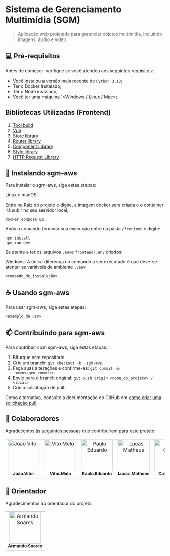 ﻿# Sistema de Gerenciamento Multimídia (SGM)

> Aplicação web projetada para gerenciar objetos multimídia, incluindo imagens, áudio e vídeo.

## 💻 Pré-requisitos

Antes de começar, verifique se você atendeu aos seguintes requisitos:

- Você instalou a versão mais recente de `Python 3.13`;
- Ter o Docker Instalado;
- Ter o Node instalado;
- Você ter uma máquina `<Windows / Linux / Mac>;

## Bibliotecas Utilizadas (Frontend)

1. [Tool build ](https://vite.dev)
2. [Vue](https://vuejs.org)
3. [Store library](https://vuex.vuejs.org )
4. [Router library](https://vuex.vuejs.org)
5. [Component Library](https://antdv.com)
6. [Style library](https://sass-lang.com)
7. [HTTP Request Library](https://axios-http.com)

## 🚀 Instalando sgm-aws

Para instalar o sgm-aws, siga estas etapas:

Linux e macOS:

Entre na Raiz do projeto e digite, a imagem docker sera criada e o container irá subir no seu servidor local;

```
docker compose up
```
Após o comando terminar sua execução entre na pasta `/frontend` e digite:

```
npm install
npm run dev
```

Se atente a ter os arquivos `.env`e `frontend/.env` criados: 

Windows:
A única diferença no comando a ser executado é que deve-se atentar as variáveis de ambiente `.venv` 

```
<comando_de_instalação>
```

## ☕ Usando  sgm-aws

Para usar  sgm-aws, siga estas etapas:

```
<exemplo_de_uso>
```


## 📫 Contribuindo para  sgm-aws

Para contribuir com  sgm-aws, siga estas etapas:

1. Bifurque este repositório.
2. Crie um branch: `git checkout -b  sgm-aws`.
3. Faça suas alterações e confirme-as: `git commit -m '<mensagem_commit>'`
4. Envie para o branch original: `git push origin <nome_do_projeto> / <local>`
5. Crie a solicitação de pull.

Como alternativa, consulte a documentação do GitHub em [como criar uma solicitação pull](https://help.github.com/en/github/collaborating-with-issues-and-pull-requests/creating-a-pull-request).

## 🤝 Colaboradores

Agradecemos às seguintes pessoas que contribuíram para este projeto:

<table>
  <tr>
    <td align="center">
      <a href="#" title="Joao Vitor">
        <img src="https://avatars.githubusercontent.com/u/62776981?v=4.jpg" width="100px;" alt="Joao Vitor"/><br>
        <sub>
          <b>João Vitor</b>
        </sub>
      </a>
    </td>
    <td align="center">
      <a href="#" title="Vito Melo">
        <img src="https://avatars.githubusercontent.com/u/54125157?v=4.jpg" width="100px;" alt="Vito Melo"/><br>
        <sub>
          <b>Vitor Melo</b>
        </sub>
      </a>
    </td>
    <td align="center">
      <a href="#" title="Paulo Eduardo">
        <img src="https://avatars.githubusercontent.com/u/25374544?v=4.jpg" width="100px;" alt="Paulo Eduardo"/><br>
        <sub>
          <b>Paulo Eduardo</b>
        </sub>
      </a>
    </td>
     <td align="center">
      <a href="#" title="Lucas Matheus">
        <img src="https://avatars.githubusercontent.com/u/43191511?v=4.jpg" width="100px;" alt="Lucas Matheus"/><br>
        <sub>
          <b>Lucas Matheus</b>
        </sub>
      </a>
    </td>
     <td align="center">
      <a href="#" title="Cayo Cesar">
        <img src="https://avatars.githubusercontent.com/u/96149641?v=4.jpg" width="100px;" alt="Cayo Cesar"/><br>
        <sub>
          <b>Cayo Cesar</b>
        </sub>
      </a>
    </td>
  </tr>
</table>

## 📖 Orientador

Agradecimentos ao orientador do projeto.

<table>
  <tr>
    <td align="center">
      <a href="#" title="Armando Soares">
        <img src="https://avatars.githubusercontent.com/u/328464?v=4" width="100px;" alt="Armando Soares"/><br>
        <sub>
          <b>Armando Soares</b>
        </sub>
      </a>
    </td>
  </tr>
</table>


